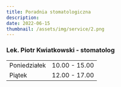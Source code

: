 ```yaml
---
title: Poradnia stomatologiczna
description: 
date: 2022-06-15
thumbnail: /assets/img/service/2.png
---
```


### Lek. Piotr Kwiatkowski - stomatolog

|                   |                 |
| ----------------- | --------------- |
| Poniedziałek      | 10.00 - 15.00   |
| Piątek            | 12.00 - 17.00   |
